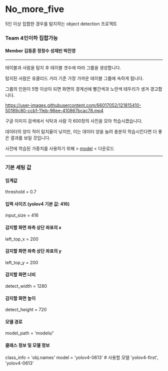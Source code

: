 # No_more_five
5인 이상 집합한 경우를 탐지하는 object detection 프로젝트

### Team 4인이하 집합가능 

#### Member 김동훈 정창수 성재빈 박진영

------------

테이블과 사람을 탐지 후 테이블 갯수에 따라 그룹을 생성합니다.

탐지된 사람은 유클리드 거리 기준 가장 가까운 테이블 그룹에 속하게 됩니다.

그룹의 인원이 5명 이상이 되면 화면의 경계선에 빨간색과 노란색 테두리가 생겨 경고합니다.

https://user-images.githubusercontent.com/66017052/121815410-50189c80-ccb1-11eb-96ee-410867bcac78.mp4

구글 이미지 검색에서 식탁과 사람 각 600장의 사진을 모아 학습시켰습니다.

데이터의 양이 적어 탐지율이 낮지만, 이는 데이터 양을 늘려 충분히 학습시킨다면 더 좋은 결과를 보일 것입니다.

사전에 학습된 가중치를 사용하기 위해 > [model](https://drive.google.com/file/d/1ldfN0nnbZModFHBR1fx2oqR-GG6pgfjQ/view?usp=sharing "학습된 모델") < 다운로드


------------

### 기본 세팅 값
#### 임계값
threshold = 0.7   
#### 입력 사이즈 (yolov4 기본 값: 416)
input_size = 416
#### 감지할 화면 좌측 상단 좌표의 x
left_top_x = 200
#### 감지할 화면 좌측 상단 좌표의 y
left_top_y = 200
#### 감지할 화면 너비
detect_width = 1280
#### 감지할 화면 높이
detect_height = 720
#### 모델 경로
model_path = 'models/'
#### 클래스 정보 및 모델 정보
class_info = 'obj.names'
model = 'yolov4-0613'  # 사용할 모델 'yolov4-first', 'yolov4-0613'
